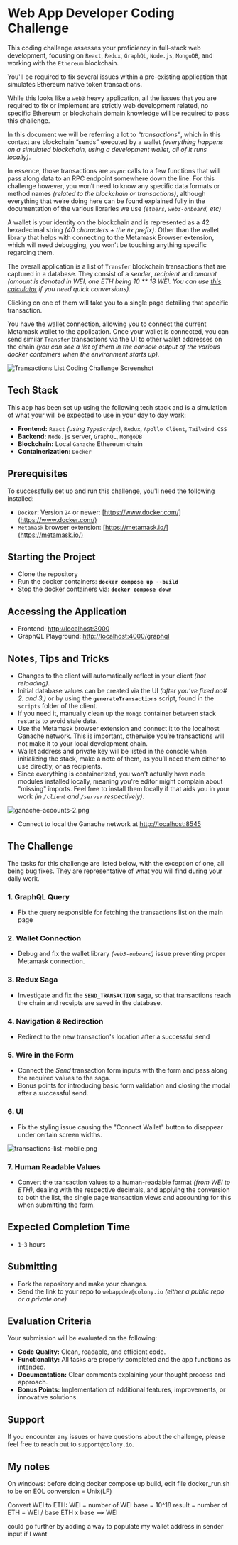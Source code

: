 # Web App Developer Coding Challenge

This coding challenge assesses your proficiency in full-stack web development, focusing on `React`, `Redux`, `GraphQL`, `Node.js`, `MongoDB`, and working with the `Ethereum` blockchain.

You'll be required to fix several issues within a pre-existing application that simulates Ethereum native token transactions.

While this looks like a `web3` heavy application, all the issues that you are required to fix or implement are strictly web development related, no specific Ethereum or blockchain domain knowledge will be required to pass this challenge.

In this document we will be referring a lot to _“transactions”_, which in this context are blockchain “sends” executed by a wallet _(everything happens on a simulated blockchain, using a development wallet, all of it runs locally)_.

In essence, those transactions are `async` calls to a few functions that will pass along data to an RPC endpoint somewhere down the line. For this challenge however, you won’t need to know any specific data formats or method names _(related to the blockchain or transactions)_, although everything that we’re doing here can be found explained fully in the documentation of the various libraries we use _(`ethers`, `web3-onboard`, etc)_

A wallet is your identity on the blockchain and is represented as a 42 hexadecimal string _(40 characters + the `0x` prefix)_. Other than the wallet library that helps with connecting to the Metamask Browser extension, which will need debugging, you won’t be touching anything specific regarding them.

The overall application is a list of `Transfer` blockchain transactions that are captured in a database. They consist of a _sender_, _recipient_ and _amount_ _(amount is denoted in WEI, one ETH being 10 \*\* 18 WEI. You can use [this calculator](https://eth-converter.com/) if you need quick conversions)._

Clicking on one of them will take you to a single page detailing that specific transaction.

You have the wallet connection, allowing you to connect the current Metamask wallet to the application. Once your wallet is connected, you can send similar `Transfer` transactions via the UI to other wallet addresses on the chain _(you can see a list of them in the console output of the various docker containers when the environment starts up)._

![Transactions List Coding Challenge Screenshot](/assets/screenshot-transactions-list-3.png)

## Tech Stack

This app has been set up using the following tech stack and is a simulation of what your will be expected to use in your day to day work:

- **Frontend:** `React` _(using `TypeScript`)_, `Redux`, `Apollo Client`, `Tailwind CSS`
- **Backend:** `Node.js` server, `GraphQL`, `MongoDB`
- **Blockchain:** Local `Ganache` Ethereum chain
- **Containerization:** `Docker`

## Prerequisites

To successfully set up and run this challenge, you'll need the following installed:

- `Docker`: Version `24` or newer: [https://www.docker.com/](https://www.docker.com/)
- `Metamask` browser extension: [https://metamask.io/](https://metamask.io/)

## Starting the Project

- Clone the repository
- Run the docker containers: **`docker compose up --build`**
- Stop the docker containers via: **`docker compose down`**

## Accessing the Application

- Frontend: [http://localhost:3000](http://localhost:3000)
- GraphQL Playground: [http://localhost:4000/graphql](http://localhost:4000/graphql)

## Notes, Tips and Tricks

- Changes to the client will automatically reflect in your client _(hot reloading)_.
- Initial database values can be created via the UI _(after you’ve fixed no# 2. and 3.)_ or by using the **`generateTransactions`** script, found in the `scripts` folder of the client.
- If you need it, manually clean up the `mongo` container between stack restarts to avoid stale data.
- Use the Metamask browser extension and connect it to the localhost Ganache network. This is important, otherwise you’re transactions will not make it to your local development chain.
- Wallet address and private key will be listed in the console when initializing the stack, make a note of them, as you’ll need them either to use directly, or as recipients.
- Since everything is containerized, you won't actually have node modules installed locally, meaning you're editor might complain about "missing" imports. Feel free to install them locally if that aids you in your work _(in `/client` and `/server` respectively)_.

![ganache-accounts-2.png](/assets/ganache-accounts-2.png)

- Connect to local the Ganache network at [http://localhost:8545](http://localhost:8545)

## The Challenge

The tasks for this challenge are listed below, with the exception of one, all being bug fixes. They are representative of what you will find during your daily work.

### 1. GraphQL Query

- Fix the query responsible for fetching the transactions list on the main page

### 2. Wallet Connection

- Debug and fix the wallet library _(`web3-onboard`)_ issue preventing proper Metamask connection.

### 3. Redux Saga

- Investigate and fix the **`SEND_TRANSACTION`** saga, so that transactions reach the chain and receipts are saved in the database.

### 4. Navigation & Redirection

- Redirect to the new transaction's location after a successful send

### 5. Wire in the Form

- Connect the _Send_ transaction form inputs with the form and pass along the required values to the saga.
- Bonus points for introducing basic form validation and closing the modal after a successful send.

### 6. UI

- Fix the styling issue causing the "Connect Wallet" button to disappear under certain screen widths.

![transactions-list-mobile.png](/assets/transactions-list-mobile.png)

### 7. Human Readable Values

- Convert the transaction values to a human-readable format _(from WEI to ETH)_, dealing with the respective decimals, and applying the conversion to both the list, the single page transaction views and accounting for this when submitting the form.

## Expected Completion Time

- `1`-`3` hours

## Submitting

- Fork the repository and make your changes.
- Send the link to your repo to `webappdev@colony.io` _(either a public repo or a private one)_

## **Evaluation Criteria**

Your submission will be evaluated on the following:

- **Code Quality:** Clean, readable, and efficient code.
- **Functionality:** All tasks are properly completed and the app functions as intended.
- **Documentation:** Clear comments explaining your thought process and approach.
- **Bonus Points:** Implementation of additional features, improvements, or innovative solutions.

## **Support**

If you encounter any issues or have questions about the challenge, please feel free to reach out to `support@colony.io`.

## My notes

On windows: before doing docker compose up build, edit file docker_run.sh to be on EOL conversion = Unix(LF)

Convert WEI to ETH:
WEI = number of WEI
base = 10^18
result = number of ETH = WEI / base
ETH x base ==> WEI

could go further by adding a way to populate my wallet address in sender input if I want
